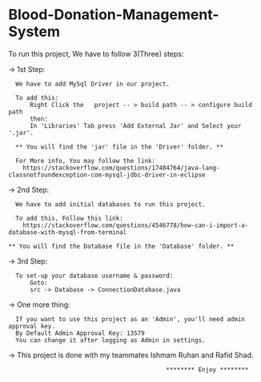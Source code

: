 # Blood-Donation-Management-System

To run this project, We have to follow 3(Three) steps:

-> 1st Step:
      
      We have to add MySql Driver in our project.

      To add this: 
          Right Click the   project -- > build path -- > configure build path
          then:
          In 'Libraries' Tab press 'Add External Jar' and Select your '.jar'.
      
      ** You will find the 'jar' file in the 'Driver' folder. **
      
      For More info, You may follow the link:
        https://stackoverflow.com/questions/17484764/java-lang-classnotfoundexception-com-mysql-jdbc-driver-in-eclipse
        
-> 2nd Step:
      
      We have to add initial databases to run this project.
      
      To add this, Follow this link:
        https://stackoverflow.com/questions/4546778/how-can-i-import-a-database-with-mysql-from-terminal
    
    ** You will find the Database file in the 'Database' folder. **
    
-> 3rd Step:
      
      To set-up your database username & password:
          Goto:
          src -> Database -> ConnectionDatabase.java
        
 -> One more thing:
 
      If you want to use this project as an 'Admin', you'll need admin approval key.
      By Default Admin Approval Key: 13579
      You can change it after logging as Admin in settings. 
      
      
      
-> This project is done with my teammates Ishmam Ruhan and Rafid Shad.        
                      
                      
                                                ******** Enjoy ********
